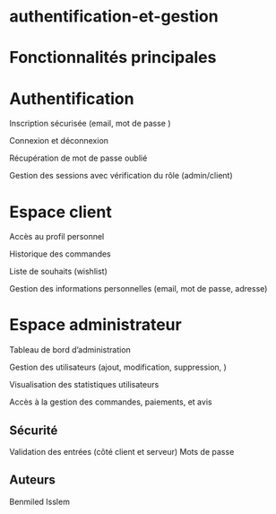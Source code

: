 # authentification-et-gestion
# Fonctionnalités principales
# Authentification
Inscription sécurisée (email, mot de passe )

Connexion et déconnexion

Récupération de mot de passe oublié

Gestion des sessions avec vérification du rôle (admin/client)

# Espace client
Accès au profil personnel

Historique des commandes

Liste de souhaits (wishlist)

Gestion des informations personnelles (email, mot de passe, adresse)

# Espace administrateur
Tableau de bord d’administration

Gestion des utilisateurs (ajout, modification, suppression, )

Visualisation des statistiques utilisateurs

Accès à la gestion des commandes, paiements, et avis

## Sécurité
Validation des entrées (côté client et serveur)
Mots de passe 



## Auteurs
Benmiled Isslem
